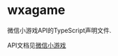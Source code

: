 # wxagame

微信小游戏API的TypeScript声明文件.

API文档见[微信小游戏](https://mp.weixin.qq.com/debug/wxagame/dev/document/render/canvas/wx.createCanvas.html)